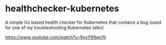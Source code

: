 # healthchecker-kubernetes
A simple Go based health checker for Kubernetes that contains a bug (used for one of my troubleshooting Kubernetes talks)

https://www.youtube.com/watch?v=9vxY99wcfjI
